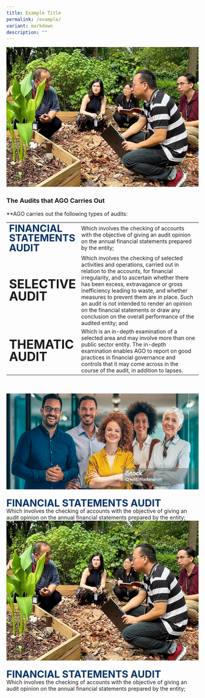 ```yaml
---
title: Example Title
permalink: /example/
variant: markdown
description: ""
---
```

![](/images/our_audit.png)

### The Audits that AGO Carries Out
**AGO carries out the following types of audits:


<table cellspacing="0" cellpadding="0" border="0" style="width: 100%;">
<tbody>
<tr>
	<td width="30%"><span style="font-size:1.6rem; font-weight:bold; line-height: 1; margin-top: 20px; color: #003366;">FINANCIAL STATEMENTS AUDIT</span></td>
<td>Which involves the checking of accounts with the objective of giving an audit opinion on the annual financial statements prepared by the entity;</td>
</tr>
	<tr>
	<td style="border: none;"><span style="font-size:2rem; font-weight:bold; line-height: 1; margin-top: 20px;">SELECTIVE AUDIT</span></td>
<td style="border: none;">Which involves the checking of selected activities and operations, carried out in relation to the accounts, for financial irregularity, and to ascertain whether there has been excess, extravagance or gross inefficiency leading to waste, and whether measures to prevent them are in place. Such an audit is not intended to render an opinion on the financial statements or draw any conclusion on the overall performance of the audited entity; and</td>
</tr>
	<tr>
	<td><span style="font-size:2rem; font-weight:bold; line-height: 1; margin-top: 20px;">THEMATIC AUDIT</span></td>
<td>Which is an in-depth examination of a selected area and may involve more than one public sector entity. The in-depth examination enables AGO to report on good practices in financial governance and controls that it may come across in the course of the audit, in addition to lapses.</td>
</tr>
</tbody>
</table>

<br>
<br>

<style>
  .test-class {
    font-size: 1.6rem;
    font-weight: bold;
    line-height: 1;
    margin-top: 20px;
    color: #003366;
  }

  @media only screen and (max-width: 600px) {
    .test-class {
      font-size: 1rem;
    }
  }
</style>

<div class="row is-multiline padding--bottom--lg">
	<img src="/images/istockphoto_1413873774_1024x1024.jpg">
	<div class="row">
	<div class="col is-half test-class">FINANCIAL STATEMENTS AUDIT</div>
		<div class="col is-half">Which involves the checking of accounts with the objective of giving an audit opinion on the annual financial statements prepared by the entity;</div>
</div>
		<img src="/images/our_audit.png">

<div class="row">
	<div class="col is-half test-class">FINANCIAL STATEMENTS AUDIT</div>
		<div class="col is-half">Which involves the checking of accounts with the objective of giving an audit opinion on the annual financial statements prepared by the entity;</div>
</div>
	</div>